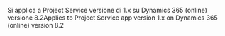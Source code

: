 <span data-ttu-id="0a413-101">Si applica a Project Service versione di 1.x su Dynamics 365 (online) versione 8.2</span><span class="sxs-lookup"><span data-stu-id="0a413-101">Applies to Project Service app version 1.x on Dynamics 365 (online) version 8.2</span></span>


